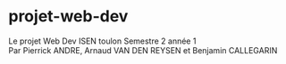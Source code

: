 # projet-web-dev
Le projet Web Dev ISEN toulon Semestre 2 année 1 <br>
Par Pierrick ANDRE, Arnaud VAN DEN REYSEN et Benjamin CALLEGARIN
